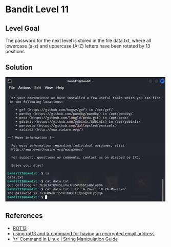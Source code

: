 # Bandit Level 11

## Level Goal

The password for the next level is stored in the file data.txt, where all lowercase (a-z) and uppercase (A-Z) letters have been rotated by 13 positions

## Solution

<img src="bandit 11.jpg" width="500" />

## References

- [ROT13](https://en.wikipedia.org/wiki/ROT13)
- [using rot13 and tr command for having an encrypted email address](https://stackoverflow.com/questions/5442436/using-rot13-and-tr-command-for-having-an-encrypted-email-address)
- [‘tr’ Command in Linux | String Manipulation Guide](https://ioflood.com/blog/tr-linux-command/#:~:text=The%20'tr'%20command%20in%20Linux%20is%20a%20powerful%20tool%20used,'original_chars'%20'replacement_chars'%20.&text=In%20this%20example%2C%20we%20use,%2C%20resulting%20in%20'hello_world'.)